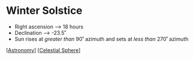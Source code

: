 # Winter Solstice

- Right ascension --> 18 hours
- Declination --> -23.5˚
- Sun rises at _greater than_ 90˚ azimuth and sets at _less than_ 270˚ azimuth

[[Astronomy]] [[Celestial Sphere]]

[//begin]: # "Autogenerated link references for markdown compatibility"
[Astronomy]: astronomy "Astronomy"
[Celestial Sphere]: celestial-sphere "Celestial Sphere"
[//end]: # "Autogenerated link references"